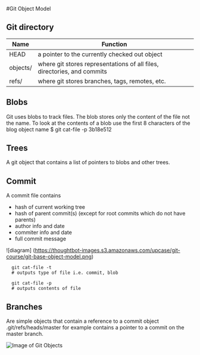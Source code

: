 #Git Object Model

## Git directory

Name | Function
--- | ---
HEAD | a pointer to the currently checked out object
objects/ | where git stores representations of all files, directories, and commits
refs/ | where git stores branches, tags, remotes, etc.

## Blobs
Git uses blobs to track files. The blob stores only the content
of the file not the name.
To look at the contents of a blob use the first 8 characters of the 
blog object name
  $ git cat-file -p 3b18e512


## Trees
A git object that contains a list of pointers to blobs and other trees.


## Commit
A commit file contains
* hash of current working tree
* hash of parent commit(s) (except for root commits which do not have parents)
* author info and date
* commiter info and date
* full commit message

![diagram]
(https://thoughtbot-images.s3.amazonaws.com/upcase/git-course/git-base-object-model.png)

```
  git cat-file -t
  # outputs type of file i.e. commit, blob

  git cat-file -p
  # outputs contents of file

```

## Branches
Are simple objects that contain a reference to a commit object
.git/refs/heads/master for example contains a pointer to a commit
on the master branch.


![Image of Git
Objects](https://thoughtbot-images.s3.amazonaws.com/upcase/git-course/git-object-model-complete.png)
